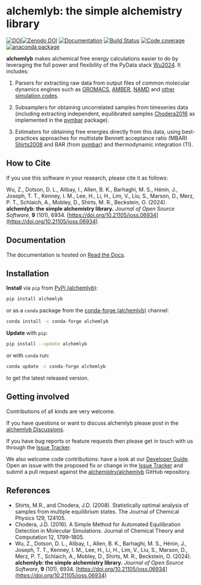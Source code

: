 # alchemlyb: the simple alchemistry library

[![DOI](https://joss.theoj.org/papers/10.21105/joss.06934/status.svg)](https://doi.org/10.21105/joss.06934)[![Zenodo DOI](https://zenodo.org/badge/68669096.svg)](https://zenodo.org/badge/latestdoi/68669096) [![Documentation](https://readthedocs.org/projects/alchemlyb/badge/?version=latest)](http://alchemlyb.readthedocs.io/en/latest/) [![Build Status](https://github.com/alchemistry/alchemlyb/actions/workflows/ci.yaml/badge.svg?branch=master)](https://github.com/alchemistry/alchemlyb/actions/workflows/ci.yaml) [![Code coverage](https://codecov.io/gh/alchemistry/alchemlyb/branch/master/graph/badge.svg)](https://codecov.io/gh/alchemistry/alchemlyb) [![anaconda package](https://anaconda.org/conda-forge/alchemlyb/badges/version.svg)](https://anaconda.org/conda-forge/alchemlyb)

**alchemlyb** makes alchemical free energy calculations easier to do by leveraging the full power and flexibility of the PyData stack [Wu2024](#wu2024). It includes:

1. Parsers for extracting raw data from output files of common molecular dynamics engines such as [GROMACS](http://www.gromacs.org/), [AMBER](http://ambermd.org/), [NAMD](http://www.ks.uiuc.edu/Research/namd/) and [other simulation codes](https://alchemlyb.readthedocs.io/en/latest/parsing.html).

2. Subsamplers for obtaining uncorrelated samples from timeseries data (including extracting independent, equilibrated samples [Chodera2016](#chodera2016) as implemented in the [pymbar](https://pymbar.readthedocs.io/) package).

3. Estimators for obtaining free energies directly from this data, using best-practices approaches for multistate Bennett acceptance ratio (MBAR) [Shirts2008](#shirts2008) and BAR (from [pymbar](https://pymbar.readthedocs.io/)) and thermodynamic integration (TI).

## How to Cite

If you use this software in your research, please cite it as follows:

Wu, Z., Dotson, D. L., Alibay, I., Allen, B. K., Barhaghi, M. S., Hénin, J., Joseph, T. T., Kenney, I. M., Lee, H., Li, H., Lim, V., Liu, S., Marson, D., Merz, P. T., Schlaich, A., Mobley, D., Shirts, M. R., Beckstein, O. (2024). **alchemlyb: the simple alchemistry library.** *Journal of Open Source Software*, **9** (101), 6934. [https://doi.org/10.21105/joss.06934](https://doi.org/10.21105/joss.06934)

## Documentation

The documentation is hosted on [Read the Docs](https://alchemlyb.readthedocs.io/en/latest/).

## Installation

**Install** via `pip` from [PyPi (alchemlyb)](https://pypi.org/project/alchemlyb):

```bash
pip install alchemlyb
```

or as a `conda` package from the [conda-forge (alchemlyb)](https://anaconda.org/conda-forge/alchemlyb) channel:

```bash
conda install -c conda-forge alchemlyb
```

**Update** with `pip`:

```bash
pip install --update alchemlyb
```

or with `conda` run:

```bash
conda update -c conda-forge alchemlyb
```

to get the latest released version.

## Getting involved

Contributions of all kinds are very welcome.

If you have questions or want to discuss alchemlyb please post in the [alchemlyb Discussions](https://github.com/alchemistry/alchemlyb/discussions).

If you have bug reports or feature requests then please get in touch with us through the [Issue Tracker](https://github.com/alchemistry/alchemlyb/issues).

We also welcome code contributions: have a look at our [Developer Guide](https://github.com/alchemistry/alchemlyb/wiki/Developer-Guide). Open an issue with the proposed fix or change in the [Issue Tracker](https://github.com/alchemistry/alchemlyb/issues) and submit a pull request against the [alchemistry/alchemlyb](https://github.com/alchemistry/alchemlyb) GitHub repository.

## References

- <a name="shirts2008">Shirts, M.R.</a>, and Chodera, J.D. (2008). Statistically optimal analysis of samples from multiple equilibrium states. The Journal of Chemical Physics 129, 124105.
- <a name="chodera2016">Chodera, J.D</a>. (2016). A Simple Method for Automated Equilibration Detection in Molecular Simulations. Journal of Chemical Theory and Computation 12, 1799–1805.
- <a name="wu2024">Wu, Z.</a>, Dotson, D. L., Alibay, I., Allen, B. K., Barhaghi, M. S., Hénin, J., Joseph, T. T., Kenney, I. M., Lee, H., Li, H., Lim, V., Liu, S., Marson, D., Merz, P. T., Schlaich, A., Mobley, D., Shirts, M. R., Beckstein, O. (2024). **alchemlyb: the simple alchemistry library.** *Journal of Open Source Software*, **9** (101), 6934. [https://doi.org/10.21105/joss.06934](https://doi.org/10.21105/joss.06934)
